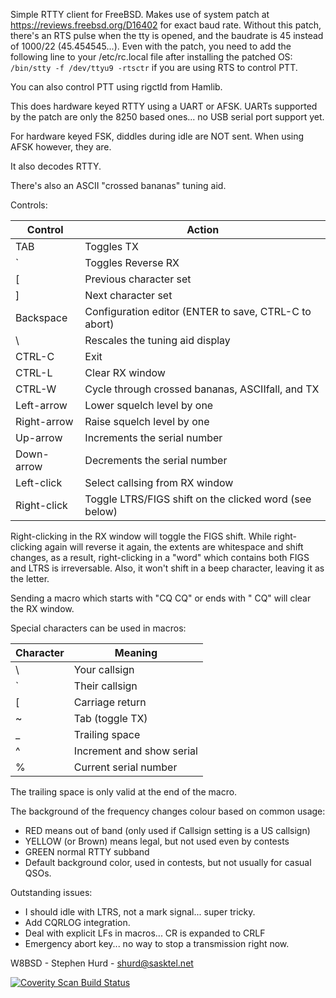 Simple RTTY client for FreeBSD.  Makes use of system patch at
https://reviews.freebsd.org/D16402 for exact baud rate.  Without this patch,
there's an RTS pulse when the tty is opened, and the baudrate is 45 instead
of 1000/22 (45.454545...).  Even with the patch, you need to add the
following line to your /etc/rc.local file after installing the patched OS:
`/bin/stty -f /dev/ttyu9 -rtsctr` if you are using RTS to control PTT.

You can also control PTT using rigctld from Hamlib.

This does hardware keyed RTTY using a UART or AFSK.  UARTs supported by the
patch are only the 8250 based ones... no USB serial port support yet.

For hardware keyed FSK, diddles during idle are NOT sent.  When using AFSK
however, they are.

It also decodes RTTY.

There's also an ASCII "crossed bananas" tuning aid.


Controls:

| Control     | Action                                                 |
| ----------- | ------------------------------------------------------ |
| TAB         | Toggles TX                                             |
| `           | Toggles Reverse RX                                     |
| [           | Previous character set                                 |
| ]           | Next character set                                     |
| Backspace   | Configuration editor (ENTER to save, CTRL-C to abort)  |
| \           | Rescales the tuning aid display                        |
| CTRL-C      | Exit                                                   |
| CTRL-L      | Clear RX window                                        |
| CTRL-W      | Cycle through crossed bananas, ASCIIfall, and TX       |
| Left-arrow  | Lower squelch level by one                             |
| Right-arrow | Raise squelch level by one                             |
| Up-arrow    | Increments the serial number                           |
| Down-arrow  | Decrements the serial number                           |
| Left-click  | Select callsing from RX window                         |
| Right-click | Toggle LTRS/FIGS shift on the clicked word (see below) | 

Right-clicking in the RX window will toggle the FIGS shift.  While
right-clicking again will reverse it again, the extents are whitespace and
shift changes, as a result, right-clicking in a "word" which contains both
FIGS and LTRS is irreversable.  Also, it won't shift in a beep character,
leaving it as the letter.

Sending a macro which starts with "CQ CQ" or ends with " CQ" will clear the
RX window.

Special characters can be used in macros:

| Character | Meaning                   |
| --------- | ------------------------- |
| \         | Your callsign             |
| `         | Their callsign            |
| [         | Carriage return           |
| ~         | Tab (toggle TX)           |
| _         | Trailing space            |
| ^         | Increment and show serial |
| %         | Current serial number     |

The trailing space is only valid at the end of the macro.

The background of the frequency changes colour based on common usage:

* RED means out of band (only used if Callsign setting is a US callsign)
* YELLOW (or Brown) means legal, but not used even by contests
* GREEN normal RTTY subband
* Default background color, used in contests, but not usually for casual QSOs.


Outstanding issues:
* I should idle with LTRS, not a mark signal... super tricky.
* Add CQRLOG integration.
* Deal with explicit LFs in macros... CR is expanded to CRLF
* Emergency abort key... no way to stop a transmission right now.

W8BSD - Stephen Hurd - shurd@sasktel.net

<a href="https://scan.coverity.com/projects/bsdtty">
  <img alt="Coverity Scan Build Status"
       src="https://scan.coverity.com/projects/16567/badge.svg"/>
</a>
